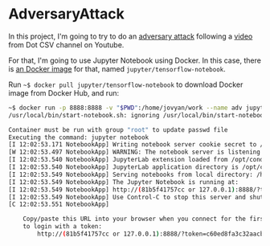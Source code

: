 # AdversaryAttack

In this project, I'm going to try to do an [adversary attack](https://en.wikipedia.org/wiki/Adversarial_machine_learning)
following a [video](https://www.youtube.com/watch?v=JoQx39CoXW8) from Dot CSV channel on Youtube.

For that, I'm going to use Jupyter Notebook using Docker. In this case, there is [an Docker image](http://jupyter-docker-stacks.readthedocs.io/en/latest/using/selecting.html) for that, named `jupyter/tensorflow-notebook`.

Run `~$ docker pull jupyter/tensorflow-notebook` to download Docker image from Docker Hub, and run:

```bash
~$ docker run -p 8888:8888 -v "$PWD":/home/jovyan/work --name adv jupyter/tensorflow-notebook
/usr/local/bin/start-notebook.sh: ignoring /usr/local/bin/start-notebook.d/*

Container must be run with group "root" to update passwd file
Executing the command: jupyter notebook
[I 12:02:53.171 NotebookApp] Writing notebook server cookie secret to /home/jovyan/.local/share/jupyter/runtime/notebook_cookie_secret
[W 12:02:53.497 NotebookApp] WARNING: The notebook server is listening on all IP addresses and not using encryption. This is not recommended.
[I 12:02:53.540 NotebookApp] JupyterLab extension loaded from /opt/conda/lib/python3.6/site-packages/jupyterlab
[I 12:02:53.540 NotebookApp] JupyterLab application directory is /opt/conda/share/jupyter/lab
[I 12:02:53.549 NotebookApp] Serving notebooks from local directory: /home/jovyan
[I 12:02:53.549 NotebookApp] The Jupyter Notebook is running at:
[I 12:02:53.549 NotebookApp] http://(81b5f41757cc or 127.0.0.1):8888/?token=c60ed8fa3c32aacb65a244d1a09b5983b1967d063c4b24bf
[I 12:02:53.549 NotebookApp] Use Control-C to stop this server and shut down all kernels (twice to skip confirmation).
[C 12:02:53.551 NotebookApp]

    Copy/paste this URL into your browser when you connect for the first time,
    to login with a token:
        http://(81b5f41757cc or 127.0.0.1):8888/?token=c60ed8fa3c32aacb65a244d1a09b5983b1967d063c4b24bf
```
